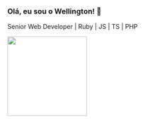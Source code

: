 ### Olá, eu sou o Wellington! 👋

Senior Web Developer | Ruby | JS | TS | PHP

<div align="left">
  <a href="https://github.com/wcostale">
  <img height="180em" src="https://github-readme-stats.vercel.app/api/top-langs/?username=wcostale&layout=compact&langs_count=7&theme=dark"/>
</div>
<!--
- 🔭 I’m currently working on ...
- 🔭 I’m currently working on ...
- 🌱 I’m currently learning ...
- 👯 I’m looking to collaborate on ...
- 🤔 I’m looking for help with ...
- 💬 Ask me about ...
- 📫 How to reach me: ...
- 😄 Pronouns: ...
- ⚡ Fun fact: ...
-->
